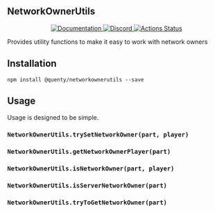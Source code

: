 ## NetworkOwnerUtils
<div align="center">
  <a href="http://quenty.github.io/api/">
    <img src="https://img.shields.io/badge/docs-website-green.svg" alt="Documentation" />
  </a>
  <a href="https://discord.gg/mhtGUS8">
    <img src="https://img.shields.io/badge/discord-nevermore-blue.svg" alt="Discord" />
  </a>
  <a href="https://github.com/Quenty/NevermoreEngine/actions">
    <img src="https://github.com/Quenty/NevermoreEngine/workflows/luacheck/badge.svg" alt="Actions Status" />
  </a>
</div>

Provides utility functions to make it easy to work with network owners

## Installation
```
npm install @quenty/networkownerutils --save
```

## Usage
Usage is designed to be simple.

### `NetworkOwnerUtils.trySetNetworkOwner(part, player)`

### `NetworkOwnerUtils.getNetworkOwnerPlayer(part)`

### `NetworkOwnerUtils.isNetworkOwner(part, player)`

### `NetworkOwnerUtils.isServerNetworkOwner(part)`

### `NetworkOwnerUtils.tryToGetNetworkOwner(part)`

